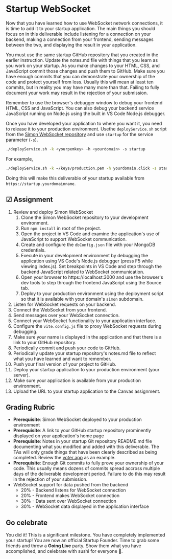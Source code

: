# Startup WebSocket

Now that you have learned how to use WebSocket network connections, it is time to add it to your startup application. The main things you should focus on in this deliverable include listening for a connection on your backend, making a connection from your frontend, sending messages between the two, and displaying the result in your application.

You must use the same startup GitHub repository that you created in the earlier instruction. Update the notes.md file with things that you learn as you work on your startup. As you make changes to your HTML, CSS, and JavaScript commit those changes and push them to GitHub. Make sure you have enough commits that you can demonstrate your ownership of the code and protect yourself from loss. Usually this will mean at least ten commits, but in reality you may have many more than that. Failing to fully document your work may result in the rejection of your submission.

Remember to use the browser's debugger window to debug your frontend HTML, CSS and JavaScript. You can also debug your backend service JavaScript running on Node.js using the built in VS Code Node.js debugger.

Once you have developed your application to where you want it, you need to release it to your production environment. Usethe `deployService.sh` script from the [Simon WebSocket repository](https://github.com/webprogramming260/simon-websocket/blob/main/deployService.sh) and use `startup` for the service parameter (`-s`).

```sh
./deployService.sh -k <yourpemkey> -h <yourdomain> -s startup
```

For example,

```sh
./deployService.sh -k ~/keys/production.pem -h yourdomain.click -s startup
```

Doing this will make this deliverable of your startup available from `https://startup.yourdomainname`.

## ☑ Assignment

1. Review and deploy Simon WebSocket
   1. Clone the Simon WebSocket repository to your development environment.
   1. Run `npm install` in root of the project.
   1. Open the project in VS Code and examine the application's use of JavaScript to support WebSocket communication.
   1. Create and configure the `dbConfig.json` file with your MongoDB credentials.
   1. Execute in your development environment by debugging the application using VS Code's Node.js debugger (press F5 while viewing index.js). Set breakpoints in VS Code and step through the backend JavaScript related to WebSocket communication.
   1. Open your browser to https://localhost:3000 and use the browser's dev tools to step through the frontend JavaScript using the Source tab.
   1. Deploy to your production environment using the deployment script so that it is available with your domain's `simon` subdomain.
1. Listen for WebSocket requests on your backend.
1. Connect the WebSocket from your frontend.
1. Send messages over your WebSocket connection.
1. Connect your WebSocket functionality to your application interface.
1. Configure the `vite.config.js` file to proxy WebSocket requests during debugging.
1. Make sure your name is displayed in the application and that there is a link to your GitHub repository.
1. Periodically commit and push your code to GitHub.
1. Periodically update your startup repository's notes.md file to reflect what you have learned and want to remember.
1. Push your final version of your project to GitHub.
1. Deploy your startup application to your production environment (your server).
1. Make sure your application is available from your production environment.
1. Upload the URL to your startup application to the Canvas assignment.

## Grading Rubric

- **Prerequisite**: Simon WebSocket deployed to your production environment
- **Prerequisite**: A link to your GitHub startup repository prominently displayed on your application's home page
- **Prerequisite**: Notes in your startup Git repository README.md file documenting what you modified and added with this deliverable. The TAs will only grade things that have been clearly described as being completed. Review the [voter app](https://github.com/webprogramming260/startup-example) as an example.
- **Prerequisite**: Enough Git commits to fully prove your ownership of your code. This usually means dozens of commits spread accross multiple days of the deliverable development period. Failure to do this may result in the rejection of your submission.
- WebSocket support for data pushed from the backend
  - 20% - Backend listens for WebSocket connection
  - 20% - Frontend makes WebSocket connection
  - 30% - Data sent over WebSocket connection
  - 30% - WebSocket data displayed in the application interface

## Go celebrate

You did it! This is a significant milestone. You have completely implemented your startup! You are now an official Startup Founder. Time to grab some friends and throw a **Going Live** party. Show them what you have accomplished, and celebrate with sushi for everyone 🍣.
